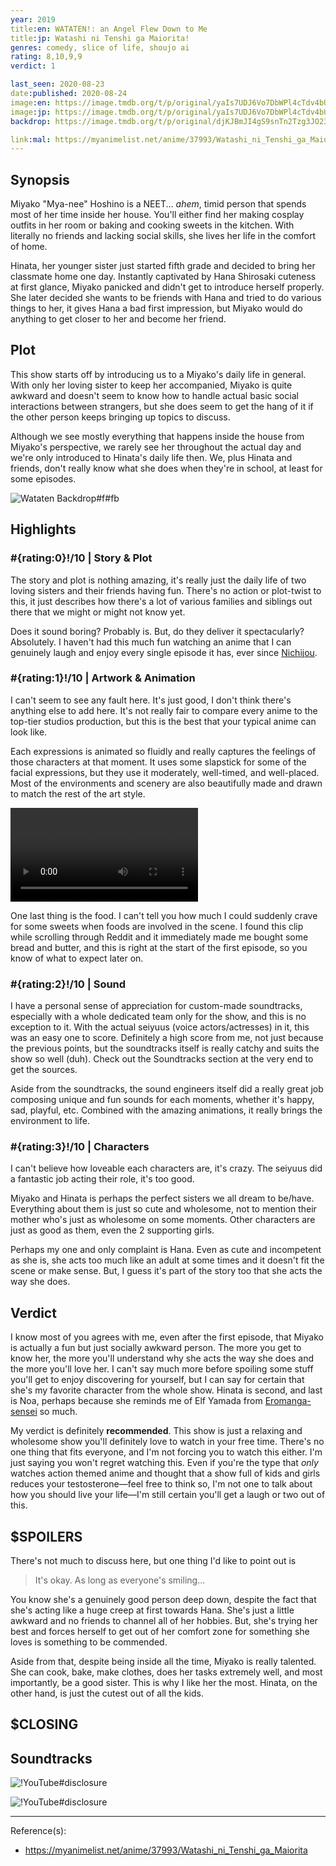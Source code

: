 ```yaml
---
year: 2019
title:en: WATATEN!: an Angel Flew Down to Me
title:jp: Watashi ni Tenshi ga Maiorita!
genres: comedy, slice of life, shoujo ai
rating: 8,10,9,9
verdict: 1

last_seen: 2020-08-23
date:published: 2020-08-24
image:en: https://image.tmdb.org/t/p/original/yaIs7UDJ6Vo7DbWPl4cTdv4bUw7.jpg
image:jp: https://image.tmdb.org/t/p/original/yaIs7UDJ6Vo7DbWPl4cTdv4bUw7.jpg
backdrop: https://image.tmdb.org/t/p/original/djKJBmJI4gS9snTn2Tzg3JO23YC.jpg

link:mal: https://myanimelist.net/anime/37993/Watashi_ni_Tenshi_ga_Maiorita
---
```


## Synopsis

Miyako "Mya-nee" Hoshino is a NEET... *ahem*, timid person that spends most of her time inside her house. You'll either find her making cosplay outfits in her room or baking and cooking sweets in the kitchen. With literally no friends and lacking social skills, she lives her life in the comfort of home.

Hinata, her younger sister just started fifth grade and decided to bring her classmate home one day. Instantly captivated by Hana Shirosaki cuteness at first glance, Miyako panicked and didn't get to introduce herself properly. She later decided she wants to be friends with Hana and tried to do various things to her, it gives Hana a bad first impression, but Miyako would do anything to get closer to her and become her friend.

## Plot

This show starts off by introducing us to a Miyako's daily life in general. With only her loving sister to keep her accompanied, Miyako is quite awkward and doesn't seem to know how to handle actual basic social interactions between strangers, but she does seem to get the hang of it if the other person keeps bringing up topics to discuss.

Although we see mostly everything that happens inside the house from Miyako's perspective, we rarely see her throughout the actual day and we're only introduced to Hinata's daily life then. We, plus Hinata and friends, don't really know what she does when they're in school, at least for some episodes.

![Wataten Backdrop#f#fb](https://image.tmdb.org/t/p/original/z6OqSU4k6HvUYGVgaCAKrFaksTm.jpg "Source: TMDB")

## Highlights

### #{rating:0}!/10 | Story & Plot

The story and plot is nothing amazing, it's really just the daily life of two loving sisters and their friends having fun. There's no action or plot-twist to this, it just describes how there's a lot of various families and siblings out there that we might or might not know yet.

Does it sound boring? Probably is. But, do they deliver it spectacularly? Absolutely. I haven't had this much fun watching an anime that I can genuinely laugh and enjoy every single episode it has, ever since [Nichijou](reviews?query=nichijou).

### #{rating:1}!/10 | Artwork & Animation

I can't seem to see any fault here. It's just good, I don't think there's anything else to add here. It's not really fair to compare every anime to the top-tier studios production, but this is the best that your typical anime can look like.

Each expressions is animated so fluidly and really captures the feelings of those characters at that moment. It uses some slapstick for some of the facial expressions, but they use it moderately, well-timed, and well-placed. Most of the environments and scenery are also beautifully made and drawn to match the rest of the art style.

![!Video#f#hb](https://firebasestorage.googleapis.com/v0/b/devmauss.appspot.com/o/anime%2Fclips%2Fa3831d7045ac33fb060917b248ea9a25-dr77a1.mp4?alt=media&token=8033d143-ed32-4a26-8cad-a9beaba488bb "When your little sister makes your breakfast")

One last thing is the food. I can't tell you how much I could suddenly crave for some sweets when foods are involved in the scene. I found this clip while scrolling through Reddit and it immediately made me bought some bread and butter, and this is right at the start of the first episode, so you know of what to expect later on.

### #{rating:2}!/10 | Sound

I have a personal sense of appreciation for custom-made soundtracks, especially with a whole dedicated team only for the show, and this is no exception to it. With the actual seiyuus (voice actors/actresses) in it, this was an easy one to score. Definitely a high score from me, not just because the previous points, but the soundtracks itself is really catchy and suits the show so well (duh). Check out the Soundtracks section at the very end to get the sources.

Aside from the soundtracks, the sound engineers itself did a really great job composing unique and fun sounds for each moments, whether it's happy, sad, playful, etc. Combined with the amazing animations, it really brings the environment to life.

### #{rating:3}!/10 | Characters

I can't believe how loveable each characters are, it's crazy. The seiyuus did a fantastic job acting their role, it's too good.

Miyako and Hinata is perhaps the perfect sisters we all dream to be/have. Everything about them is just so cute and wholesome, not to mention their mother who's just as wholesome on some moments. Other characters are just as good as them, even the 2 supporting girls.

Perhaps my one and only complaint is Hana. Even as cute and incompetent as she is, she acts too much like an adult at some times and it doesn't fit the scene or make sense. But, I guess it's part of the story too that she acts the way she does.

## Verdict

I know most of you agrees with me, even after the first episode, that Miyako is actually a fun but just socially awkward person. The more you get to know her, the more you'll understand why she acts the way she does and the more you'll love her. I can't say much more before spoiling some stuff you'll get to enjoy discovering for yourself, but I can say for certain that she's my favorite character from the whole show. Hinata is second, and last is Noa, perhaps because she reminds me of Elf Yamada from [Eromanga-sensei](reviews?query=eromanga%20sensei) so much.

My verdict is definitely **recommended**. This show is just a relaxing and wholesome show you'll definitely love to watch in your free time. There's no one thing that fits everyone, and I'm not forcing you to watch this either. I'm just saying you won't regret watching this. Even if you're the type that *only* watches action themed anime and thought that a show full of kids and girls reduces your testosterone&mdash;feel free to think so, I'm not one to talk about how you should live your life&mdash;I'm still certain you'll get a laugh or two out of this.

## $SPOILERS

There's not much to discuss here, but one thing I'd like to point out is

> It's okay. As long as everyone's smiling...

You know she's a genuinely good person deep down, despite the fact that she's acting like a huge creep at first towards Hana. She's just a little awkward and no friends to channel all of her hobbies. But, she's trying her best and forces herself to get out of her comfort zone for something she loves is something to be commended.

Aside from that, despite being inside all the time, Miyako is really talented. She can cook, bake, make clothes, does her tasks extremely well, and most importantly, be a good sister. This is why I like her the most. Hinata, on the other hand, is just the cutest out of all the kids.

## $CLOSING

## Soundtracks

![!YouTube#disclosure](KE_eUJeyMzM "[[Spotify](spotify:track:7GXPTAop1kVgWds4ZiAboh)] OP/ED - Kimama na Tenshitachi by Wataten☆Five")

![!YouTube#disclosure](RQVUsWlq8yw "[[Spotify](spotify:track:2dPU25vkiOuE6VpKpVnGWC)] ED02 - Happy Happy Friends by Wataten☆Five")

***
Reference(s):

- <https://myanimelist.net/anime/37993/Watashi_ni_Tenshi_ga_Maiorita>
